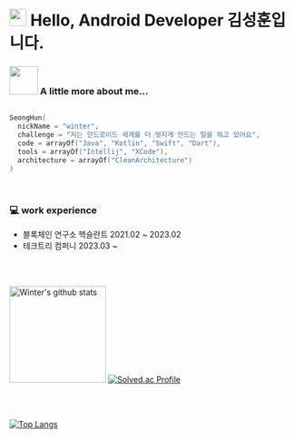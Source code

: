 
<h1> 
  <img src="https://emojis.slackmojis.com/emojis/images/1531849430/4246/blob-sunglasses.gif?1531849430" width="30"/>
  Hello, Android Developer 김성훈입니다.
</h1>

### <img src="https://media.giphy.com/media/VgCDAzcKvsR6OM0uWg/giphy.gif" width="50"> A little more about me...  

```kotlin

SeongHun(
  nickName = "winter",
  challenge = "저는 안드로이드 세계를 더 멋지게 만드는 일을 하고 있어요",
  code = arrayOf("Java", "Kotlin", "Swift", "Dart"),
  tools = arrayOf("Intellij", "XCode"),
  architecture = arrayOf("CleanArchitecture")
)

```
<br/>

### 💻 work experience
- 블록체인 연구소 헥슬란트 2021.02 ~ 2023.02
- 테크트리 컴퍼니 2023.03 ~

<br/>
<br/>

<a href="https://github.com/hun73877"><img style="height:170px" src="https://github-readme-stats.vercel.app/api?username=hun73877&show_icons=true&include_all_commits=true&theme=monokai&hide_border=true" alt="Winter's github stats" /></a>
[![Solved.ac Profile](http://mazassumnida.wtf/api/v2/generate_badge?boj=keems)](https://solved.ac/keems/)

<br/>
<br/>

[![Top Langs](https://github-readme-stats.vercel.app/api/top-langs/?username=hun73877&layout=compact&theme=dark)](https://github.com/anuraghazra/github-readme-stats)

<br/>
<br/>
<br/>
